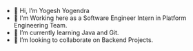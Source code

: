 - 👋 Hi, I’m Yogesh Yogendra
- 👀 I'm Working here as a Software Engineer Intern in Platform Engineering Team.
- 🌱 I’m currently learning Java and Git.
- 💞️ I’m looking to collaborate on Backend Projects.

<!---
yogesh-zeotap/yogesh-zeotap is a ✨ special ✨ repository because its `README.md` (this file) appears on your GitHub profile.
You can click the Preview link to take a look at your changes.
--->
